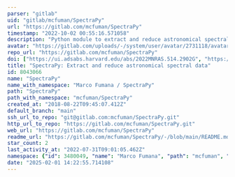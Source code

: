 ```yaml
---
parser: "gitlab"
uid: "gitlab/mcfuman/SpectraPy"
url: "https://gitlab.com/mcfuman/SpectraPy"
timestamp: "2022-10-02 00:55:16.571058"
description: "Python module to extract and reduce astronomical spectral data"
avatar: "https://gitlab.com/uploads/-/system/user/avatar/2731118/avatar.png"
repo_url: "https://gitlab.com/mcfuman/SpectraPy"
doi: ["https://ui.adsabs.harvard.edu/abs/2022MNRAS.514.2902G", "https://ui.adsabs.harvard.edu/abs/2022ascl.soft09017F/abstract"]
title: "SpectraPy: Extract and reduce astronomical spectral data"
id: 8043066
name: "SpectraPy"
name_with_namespace: "Marco Fumana / SpectraPy"
path: "SpectraPy"
path_with_namespace: "mcfuman/SpectraPy"
created_at: "2018-08-22T09:45:07.412Z"
default_branch: "main"
ssh_url_to_repo: "git@gitlab.com:mcfuman/SpectraPy.git"
http_url_to_repo: "https://gitlab.com/mcfuman/SpectraPy.git"
web_url: "https://gitlab.com/mcfuman/SpectraPy"
readme_url: "https://gitlab.com/mcfuman/SpectraPy/-/blob/main/README.md"
star_count: 2
last_activity_at: "2022-07-31T09:01:05.462Z"
namespace: {"id": 3480049, "name": "Marco Fumana", "path": "mcfuman", "kind": "user", "full_path": "mcfuman", "parent_id": null, "avatar_url": "/uploads/-/system/user/avatar/2731118/avatar.png", "web_url": "https://gitlab.com/mcfuman"}
date: "2025-02-01 14:22:55.714108"
---
```


